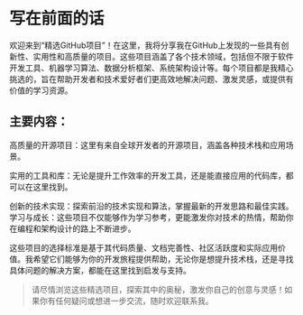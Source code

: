 # 写在前面的话

欢迎来到“精选GitHub项目”！在这里，我将分享我在GitHub上发现的一些具有创新性、实用性和高质量的项目。这些项目涵盖了各个技术领域，包括但不限于软件开发工具、机器学习算法、数据分析框架、系统架构设计等。每个项目都是我精心挑选的，旨在帮助开发者和技术爱好者们更高效地解决问题、激发灵感，或提供有价值的学习资源。

## 主要内容：
高质量的开源项目：这里有来自全球开发者的开源项目，涵盖各种技术栈和应用场景。

实用的工具和库：无论是提升工作效率的开发工具，还是能直接应用的代码库，都可以在这里找到。

创新的技术实现：探索前沿的技术实现和算法，掌握最新的开发思路和最佳实践。
学习与成长：这些项目不仅能够作为学习参考，更能激发你对技术的热情，帮助你在编程和架构设计的路上不断进步。

这些项目的选择标准是基于其代码质量、文档完善性、社区活跃度和实际应用价值。我希望它们能够为你的开发旅程提供帮助，无论你是想提升技术栈，还是寻找具体问题的解决方案，都能在这里找到启发与支持。

> 请尽情浏览这些精选项目，探索其中的奥秘，激发你自己的创意与灵感！如果你有任何疑问或想进一步交流，随时欢迎联系我。
